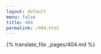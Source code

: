 ```yaml
---
layout: default
menu: false
title: 404
permalink: /404.html
---
```


<style type="text/css" media="screen">
  .not-found-page{
    border-bottom: 1px solid #e8e8e8;
  }

  .page-content .container {
    margin: 10px auto;
     max-width: 600px; 
    text-align: center;
  } 
  h1 {
    margin: 30px 0;
    font-size: 4em;
    line-height: 1;
    letter-spacing: -1px;
  }
</style>

{% translate_file _pages/404.md %}
